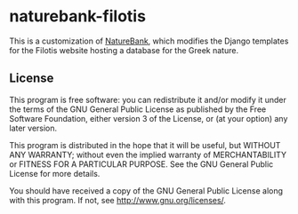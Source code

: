 naturebank-filotis
==================

This is a customization of [NatureBank](https://github.com/ellak-monades-aristeias/naturebank),
which modifies the Django templates for the Filotis website hosting a
database for the Greek nature.


License
-------

This program is free software: you can redistribute it and/or modify it under
the terms of the GNU General Public License as published by the Free Software
Foundation, either version 3 of the License, or (at your option) any later
version.

This program is distributed in the hope that it will be useful, but WITHOUT
ANY WARRANTY; without even the implied warranty of MERCHANTABILITY or FITNESS
FOR A PARTICULAR PURPOSE. See the GNU General Public License for more details.

You should have received a copy of the GNU General Public License along with
this program. If not, see http://www.gnu.org/licenses/.